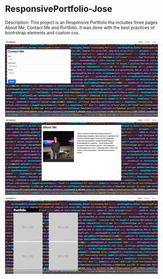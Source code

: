 # ResponsivePortfolio-Jose

Description: This project is an Responsive Portfolio tha includes three pages About Me, Contact Me and Portfolio. 
It was done with the best practices of bootrstrap elements and custom css.

![contact](Assets/contact.png?raw=true)
![index](Assets/index.png?raw=true)
![portfolio](Assets/portfolio.png?raw=true)